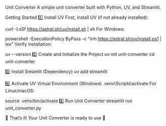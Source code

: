 Unit Converter
A simple unit converter built with Python, UV, and Streamlit.

Getting Started
1️⃣ Install UV
First, install UV (if not already installed):

curl -LsSf https://astral.sh/uv/install.sh | sh
For Windows:

powershell -ExecutionPolicy ByPass -c "irm https://astral.sh/uv/install.ps1 | iex"
Verify installation:

uv --version
2️⃣ Create and Initialize the Project
uv init unit-converter
cd unit-converter

3️⃣ Install Sreamlit (Dependency)
uv add streamlit

4️⃣ Activate UV Virtual Environment (Windows)
.venv\Scripts\activate
For Linux/macOS:

source .venv/bin/activate
5️⃣ Run Unit Converter
streamlit run unit_converter.py

🎉 That’s it! Your Unit Converter is ready to use 🚀

